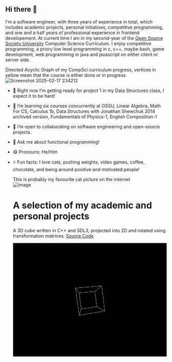 <!--
**edcedcedcedc/edcedcedcedc** is a ✨ _special_ ✨ repository because its `README.md` (this file) appears on your GitHub profile.

Here are some ideas to get you started:
- 📫 How to reach me: [LinkedIn](https://www.linkedin.com/in/androranogajec/) or [email](mailto:ranogaet@gmail.com).
- 🔭 I’m currently working on ...
- 🌱 I’m currently learning ...
- 👯 I’m looking to collaborate on ...
- 🤔 I’m looking for help with ...
- 💬 Ask me about ...
- 📫 How to reach me: ...
- 😄 Pronouns: ...
- ⚡ Fun fact: ...
-->

## Hi there 👋  

I'm a software engineer, with three years of experience in total, which includes academic projects, personal initiatives, competitive programming, and one and a half years of professional experience in frontend developement. At current time I am in my second-year of the [Open Source Society University](https://github.com/edcedcedcedc/computer-science-curriculum-ossu) Computer Science Curriculum. I enjoy competitive programming, a priory low level programming in c, c++, maybe bash, game development, web programming in java and javascript on either client or server side.

Directed Acyclic Graph of my CompSci curriculum progress, vertices in yellow mean that the course is either done or in progress
![Screenshot 2025-02-17 234212](https://github.com/user-attachments/assets/3aad394c-68be-4362-8465-159d807ac710)



- 🔭 Right now I’m getting ready for project 1 in my Data Structures class, I expect it to be hard!
- 🌱 I’m learning six courses concurrently at OSSU, Linear Algebra, Math For CS, Calculus 1b, Data Structures with Jonathan Shewchuk 2014 archived version, Fundamentals of Physics-1, English Composition-1
- 👯 I’m open to collaborating on software engineering and open-source projects.
- 💬 Ask me about functional programming!
- 😄 Pronouns: He/Him
- ⚡ Fun facts: I love cats, pushing weights, video games, coffee, chocolate, and being around positive and motivated people!

  This is probably my favourite cat picture on the internet<br>
  ![image](https://github.com/user-attachments/assets/3446d4e4-e897-463f-99d7-b3dd3615035c)<br>
  # A selection of my academic and personal projects
  A 3D cube written in C++ and SDL3, projected into 2D and rotated using transformation matrices. [Source Code](https://github.com/edcedcedcedc/computer-science-curriculum-ossu/tree/master/advanced-cs/advanced-math/linear-algebra/spinningCube)

  ![spinningcube](spinningcube.gif)<br>


